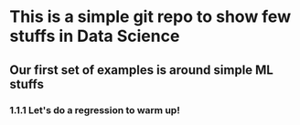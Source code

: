 # This is a simple git repo to show few stuffs in Data Science

## Our first set of examples is around simple ML stuffs

### 1.1.1 Let's do a regression to warm up! 